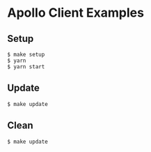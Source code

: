 # Apollo Client Examples

## Setup

```shell
$ make setup
$ yarn
$ yarn start
```

## Update

```shell
$ make update
```

## Clean

```shell
$ make update
```
